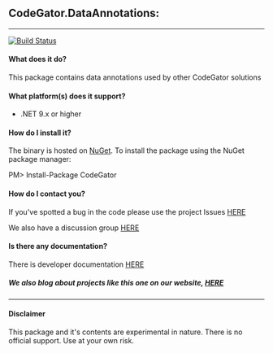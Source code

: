## CodeGator.DataAnnotations: 
---

[![Build Status](https://dev.azure.com/codegator/CodeGator.DataAnnotations/_apis/build/status%2FCodeGator.CodeGator.DataAnnotations?branchName=main)](https://dev.azure.com/codegator/CodeGator.DataAnnotations/_build/latest?definitionId=112&branchName=main)

#### What does it do?
This package contains data annotations used by other CodeGator solutions

#### What platform(s) does it support?
* .NET 9.x or higher

#### How do I install it?
The binary is hosted on [NuGet](https://www.nuget.org/packages/Codegator.DataAnnotations/). To install the package using the NuGet package manager:

PM> Install-Package CodeGator

#### How do I contact you?
If you've spotted a bug in the code please use the project Issues [HERE](https://github.com/CodeGator/CodeGator.DataAnnotations/issues)

We also have a discussion group [HERE](https://github.com/CodeGator/CodeGator.DataAnnotations/discussions)

#### Is there any documentation?
There is developer documentation [HERE](https://codegator.github.io/CodeGator.DataAnnotations/)

##### We also blog about projects like this one on our website, [HERE](http://www.codegator.com)
---
#### Disclaimer
This package and it's contents are experimental in nature. There is no official support. Use at your own risk.